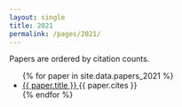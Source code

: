 ```yaml
---
layout: single
title: 2021
permalink: /pages/2021/
---
```


<span>Papers are ordered by citation counts.</span>

<ul>
    {% for paper in site.data.papers_2021 %}
      <li>
        <a href="{{ paper.url }}">
            {{ paper.title }}
        </a> {{ paper.cites }}
      </li>
    {% endfor %}
</ul>
